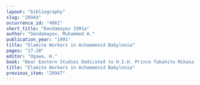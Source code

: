 ```yaml
---
layout: "bibliography"
slug: "20944"
occurrence_id: "4861"
short_title: "Dandamayev 1991a"
author: "Dandamayev, Muhammed A."
publication_year: "1991"
title: "Elamite Workers in Achaemenid Babylonia"
pages: "17-20"
editor: "Ogawa, H."
book: "Near Eastern Studies Dedicated to H.I.H. Prince Takahito Mikasa on the Occasion of his Seventy-Fifth Birthday, Fs. Mikasa, BMECCI 5 (Wiesbaden)"
title: "Elamite Workers in Achaemenid Babylonia"
previous_item: "20947"
---
```

